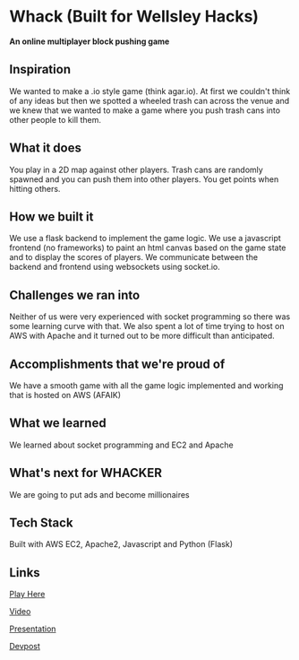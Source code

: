 # Whack (Built for Wellsley Hacks)
**An online multiplayer block pushing game**

## Inspiration
We wanted to make a .io style game (think agar.io). At first we couldn't think of any ideas but then we spotted a wheeled trash can across the venue and we knew that we wanted to make a game where you push trash cans into other people to kill them.

## What it does
You play in a 2D map against other players. Trash cans are randomly spawned and you can push them into other players. You get points when hitting others.

## How we built it
We use a flask backend to implement the game logic. We use a javascript frontend (no frameworks) to paint an html canvas based on the game state and to display the scores of players. We communicate between the backend and frontend using websockets using socket.io.

## Challenges we ran into
Neither of us were very experienced with socket programming so there was some learning curve with that.
We also spent a lot of time trying to host on AWS with Apache and it turned out to be more difficult than anticipated.

## Accomplishments that we're proud of
We have a smooth game with all the game logic implemented and working that is hosted on AWS (AFAIK)

## What we learned
We learned about socket programming and EC2 and Apache 

## What's next for WHACKER
We are going to put ads and become millionaires

## Tech Stack
Built with AWS EC2, Apache2, Javascript and Python (Flask)

## Links

[Play Here](https://tinyurl.com/y5g6s65j)

[Video](https://www.youtube.com/watch?v=-HZKKW8XfYI)

[Presentation](https://docs.google.com/presentation/d/1g0O3EkcpDhTwTSuROcJxAA1C-JPhf-3Sq8P1fYxNOrc/edit?usp=sharing)

[Devpost](https://devpost.com/software/whacker)
